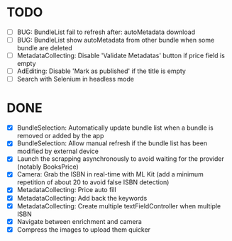 # TODO

* [ ] BUG: BundleList fail to refresh after: autoMetadata download
* [ ] BUG: BundleList show autoMetadata from other bundle when some bundle are deleted
* [ ] MetadataCollecting: Disable 'Validate Metadatas' button if price field is empty
* [ ] AdEditing: Disable 'Mark as published' if the title is empty
* [ ] Search with Selenium in headless mode

# DONE

* [x] BundleSelection: Automatically update bundle list when a bundle is removed or added by the app
* [x] BundleSelection: Allow manual refresh if the bundle list has been modified by external device
* [x] Launch the scrapping asynchronously to avoid waiting for the provider (notably BooksPrice)
* [x] Camera: Grab the ISBN in real-time with ML Kit (add a minimum repetition of about 20 to avoid false ISBN detection)
* [x] MetadataCollecting: Price auto fill
* [x] MetadataCollecting: Add back the keywords
* [x] MetadataCollecting: Create multiple textFieldController when multiple ISBN
* [x] Navigate between enrichment and camera
* [x] Compress the images to upload them quicker